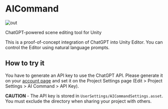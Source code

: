# AICommand

![out](https://user-images.githubusercontent.com/343936/226172223-acfba006-8621-425f-a697-be745a94503f.gif)

ChatGPT-powered scene editing tool for Unity

This is a proof-of-concept integration of ChatGPT into Unity Editor.
You can control the Editor using natural language prompts.

## How to try it

You have to generate an API key to use the ChatGPT API.
Please generate it on your [account page](https://platform.openai.com/account/api-keys)
and set it on the Project Settings page (Edit > Project Settings > AI Command > API Key).

**CAUTION** - The API key is stored in `UserSettings/AICommandSettings.asset`.
You must exclude the directory when sharing your project with others.
